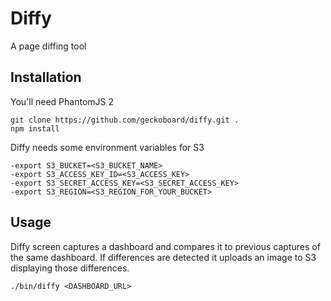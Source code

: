 # Diffy

A page diffing tool

## Installation

You'll need PhantomJS 2

```
git clone https://github.com/geckoboard/diffy.git .
npm install
```

Diffy needs some environment variables for S3

```
-export S3_BUCKET=<S3_BUCKET_NAME>
-export S3_ACCESS_KEY_ID=<S3_ACCESS_KEY>
-export S3_SECRET_ACCESS_KEY=<S3_SECRET_ACCESS_KEY>
-export S3_REGION=<S3_REGION_FOR_YOUR_BUCKET>
```

## Usage

Diffy screen captures a dashboard and compares it to previous captures of the same dashboard.
If differences are detected it uploads an image to S3 displaying those differences.

```
./bin/diffy <DASHBOARD_URL>
```
